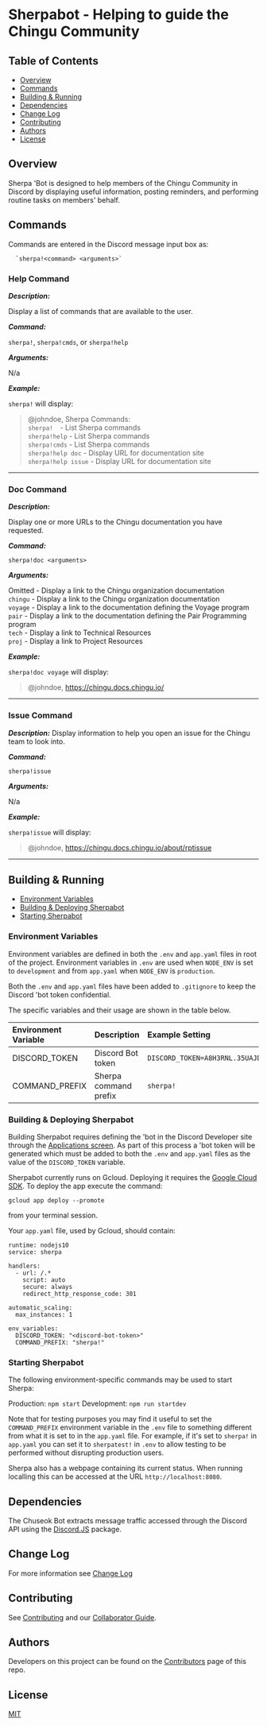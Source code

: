 # Sherpabot - Helping to guide the Chingu Community

## Table of Contents

* [Overview](#overview)
* [Commands](#commands)
* [Building & Running](#building--running)
* [Dependencies](#dependencies)
* [Change Log](#change-log)
* [Contributing](#contributing)
* [Authors](#authors)
* [License](#license)

## Overview

Sherpa 'Bot is designed to help members of the Chingu Community in Discord
by displaying useful information, posting reminders, and performing routine
tasks on members' behalf.

## Commands

Commands are entered in the Discord message input box as:

      `sherpa!<command> <arguments>`

### Help Command

**_Description:_** 

Display a list of commands that are available to the user.

**_Command:_** 

`sherpa!`, `sherpa!cmds`, or `sherpa!help`

**_Arguments:_**

N/a

**_Example:_**

`sherpa!` will display:

> @johndoe,   Sherpa Commands:<br />
`sherpa!  `- List Sherpa commands<br />
`sherpa!help` - List Sherpa commands<br />
`sherpa!cmds` - List Sherpa commands<br />
`sherpa!help doc` - Display URL for documentation site<br />
`sherpa!help issue` - Display URL for documentation site<br />
___

### Doc Command

**_Description:_** 

Display one or more URLs to the Chingu documentation you have requested.

**_Command:_** 

```sherpa!doc <arguments>```

**_Arguments:_**

Omitted - Display a link to the Chingu organization documentation<br />
`chingu` - Display a link to the Chingu organization documentation<br />
`voyage` - Display a link to the documentation defining the Voyage program<br />
`pair` - Display a link to the documentation defining the Pair Programming program<br />
`tech` - Display a link to Technical Resources<br />
`proj` - Display a link to Project Resources<br />

**_Example:_**

`sherpa!doc voyage` will display:

> @johndoe, https://chingu.docs.chingu.io/
___

### Issue Command

**_Description:_** 
Display information to help you open an issue for the Chingu team to look into.

**_Command:_** 

`sherpa!issue`

**_Arguments:_**

N/a

**_Example:_**

`sherpa!issue` will display:

> @johndoe, https://chingu.docs.chingu.io/about/rptissue
___

## Building & Running

* [Environment Variables](#environment-variables)
* [Building & Deploying Sherpabot](#building--deploying-sherpabot)
* [Starting Sherpabot](#starting-sherpabot)

### Environment Variables

Environment variables are defined in both the `.env` and `app.yaml` files in 
root of the project. Environment variables in `.env` are used when `NODE_ENV` 
is set to `development` and from `app.yaml` when `NODE_ENV` is `production`.  

Both the `.env` and `app.yaml` files have been added to `.gitignore` to keep
the Discord 'bot token confidential.

The specific variables and their usage are shown in the table below.

| Environment Variable | Description       | Example Setting |
|:---------------------|:------------------|:----------------|
| DISCORD_TOKEN        | Discord Bot token | `DISCORD_TOKEN=A8H3RNL.35UAJD26JEOKJMNDAD0.UDNLADMEMCI2UCNH5UF48KDMB3DD5NW` |
| COMMAND_PREFIX       | Sherpa command prefix | `sherpa!` |

### Building & Deploying Sherpabot

Building Sherpabot requires defining the 'bot in the Discord Developer site 
through the [Applications screen](https://discordapp.com/developers/applications/).
As part of this process a 'bot token will be generated which must be added to 
both the `.env` and `app.yaml` files as the value of the `DISCORD_TOKEN` 
variable.

Sherpabot currently runs on Gcloud. Deploying it requires the 
[Google Cloud SDK](https://cloud.google.com/appengine/docs/standard/nodejs/setting-up-environment_).
To deploy the app execute the command:
```
gcloud app deploy --promote
```
from your terminal session. 

Your `app.yaml` file, used by Gcloud, should contain:
```
runtime: nodejs10
service: sherpa

handlers:
  - url: /.*
    script: auto
    secure: always
    redirect_http_response_code: 301

automatic_scaling:
  max_instances: 1

env_variables:
  DISCORD_TOKEN: "<discord-bot-token>"
  COMMAND_PREFIX: "sherpa!"
```

### Starting Sherpabot

The following environment-specific commands may be used to start Sherpa:

  Production: `npm start`
  Development: `npm run startdev`

Note that for testing purposes you may find it useful to set the `COMMAND_PREFIX`
environment variable in the `.env` file to something different from what it is
set to in the `app.yaml` file. For example, if it's set to `sherpa!` in 
`app.yaml` you can set it to `sherpatest!` in `.env` to allow testing to be
performed without disrupting production users.

Sherpa also has a webpage containing its current status. When running localling
this can be accessed at the URL `http://localhost:8080`.

## Dependencies

The Chuseok Bot extracts message traffic accessed through the Discord API
using the [Discord.JS](https://discord.js.org) package.

## Change Log

For more information see [Change Log](https://github.com/chingu-x/sherpabot/blob/development/docs/CHANGELOG.md)

## Contributing

See [Contributing](https://github.com/chingu-x/sherpabot/blob/development/docs/CONTRIBUTING.md)
and our [Collaborator Guide](https://github.com/chingu-x/sherpabot/blob/development/docs/COLLABORATOR_GUIDE.md).

## Authors

Developers on this project can be found on the [Contributors](https://github.com/chingu-x/sherpabot/graphs/contributors) page of this repo.

## License

[MIT](https://tldrlegal.com/license/mit-license)
